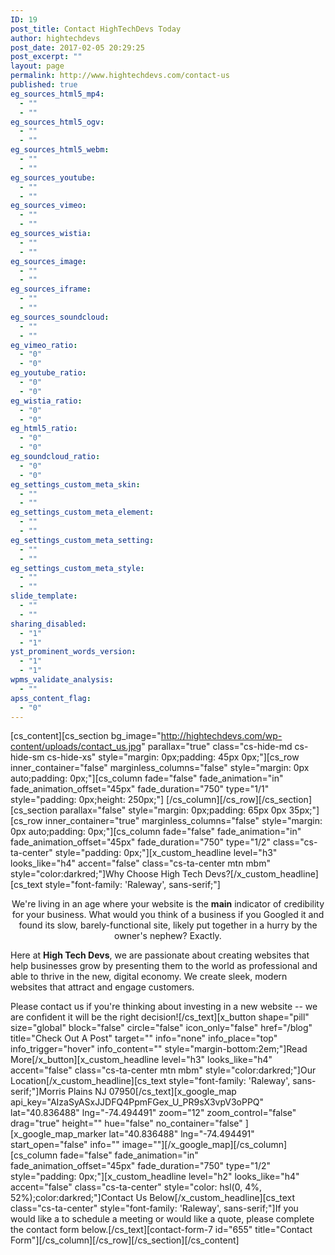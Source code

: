 ```yaml
---
ID: 19
post_title: Contact HighTechDevs Today
author: hightechdevs
post_date: 2017-02-05 20:29:25
post_excerpt: ""
layout: page
permalink: http://www.hightechdevs.com/contact-us
published: true
eg_sources_html5_mp4:
  - ""
  - ""
eg_sources_html5_ogv:
  - ""
  - ""
eg_sources_html5_webm:
  - ""
  - ""
eg_sources_youtube:
  - ""
  - ""
eg_sources_vimeo:
  - ""
  - ""
eg_sources_wistia:
  - ""
  - ""
eg_sources_image:
  - ""
  - ""
eg_sources_iframe:
  - ""
  - ""
eg_sources_soundcloud:
  - ""
  - ""
eg_vimeo_ratio:
  - "0"
  - "0"
eg_youtube_ratio:
  - "0"
  - "0"
eg_wistia_ratio:
  - "0"
  - "0"
eg_html5_ratio:
  - "0"
  - "0"
eg_soundcloud_ratio:
  - "0"
  - "0"
eg_settings_custom_meta_skin:
  - ""
  - ""
eg_settings_custom_meta_element:
  - ""
  - ""
eg_settings_custom_meta_setting:
  - ""
  - ""
eg_settings_custom_meta_style:
  - ""
  - ""
slide_template:
  - ""
  - ""
sharing_disabled:
  - "1"
  - "1"
yst_prominent_words_version:
  - "1"
  - "1"
wpms_validate_analysis:
  - ""
apss_content_flag:
  - "0"
---
```

[cs_content][cs_section bg_image="http://hightechdevs.com/wp-content/uploads/contact_us.jpg" parallax="true" class="cs-hide-md cs-hide-sm cs-hide-xs" style="margin: 0px;padding: 45px 0px;"][cs_row inner_container="false" marginless_columns="false" style="margin: 0px auto;padding: 0px;"][cs_column fade="false" fade_animation="in" fade_animation_offset="45px" fade_duration="750" type="1/1" style="padding: 0px;height: 250px;"] [/cs_column][/cs_row][/cs_section][cs_section parallax="false" style="margin: 0px;padding: 65px 0px 35px;"][cs_row inner_container="true" marginless_columns="false" style="margin: 0px auto;padding: 0px;"][cs_column fade="false" fade_animation="in" fade_animation_offset="45px" fade_duration="750" type="1/2" class="cs-ta-center" style="padding: 0px;"][x_custom_headline level="h3" looks_like="h4" accent="false" class="cs-ta-center mtn mbm" style="color:darkred;"]Why Choose High Tech Devs?[/x_custom_headline][cs_text style="font-family: 'Raleway', sans-serif;"]
<p style="text-align: center;">We're living in an age where your website is the <strong>main</strong> indicator of credibility for your business. What would you think of a business if you Googled it and found its slow, barely-functional site, likely put together in a hurry by the owner's nephew? Exactly.</p>
Here at <strong>High Tech Devs</strong>, we are passionate about creating websites that help businesses grow by presenting them to the world as professional and able to thrive in the new, digital economy. We create sleek, modern websites that attract and engage customers.

Please contact us if you're thinking about investing in a new website -- we are confident it will be the right decision![/cs_text][x_button shape="pill" size="global" block="false" circle="false" icon_only="false" href="/blog" title="Check Out A Post" target="" info="none" info_place="top" info_trigger="hover" info_content="" style="margin-bottom:2em;"]Read More[/x_button][x_custom_headline level="h3" looks_like="h4" accent="false" class="cs-ta-center mtn mbm" style="color:darkred;"]Our Location[/x_custom_headline][cs_text style="font-family: 'Raleway', sans-serif;"]Morris Plains NJ 07950[/cs_text][x_google_map api_key="AIzaSyASxJJDFQ4PpmFGex_U_PR9sX3vpV3oPPQ" lat="40.836488" lng="-74.494491" zoom="12" zoom_control="false" drag="true" height="" hue="false" no_container="false" ][x_google_map_marker lat="40.836488" lng="-74.494491" start_open="false" info="" image=""][/x_google_map][/cs_column][cs_column fade="false" fade_animation="in" fade_animation_offset="45px" fade_duration="750" type="1/2" style="padding: 0px;"][x_custom_headline level="h2" looks_like="h4" accent="false" class="cs-ta-center" style="color: hsl(0, 4%, 52%);color:darkred;"]Contact Us Below[/x_custom_headline][cs_text class="cs-ta-center" style="font-family: 'Raleway', sans-serif;"]If you would like a to schedule a meeting or would like a quote, please complete the contact form below.[/cs_text][contact-form-7 id="655" title="Contact Form"][/cs_column][/cs_row][/cs_section][/cs_content]